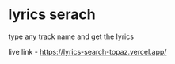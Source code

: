 # lyrics serach

type any track name and get the lyrics

live link - https://lyrics-search-topaz.vercel.app/